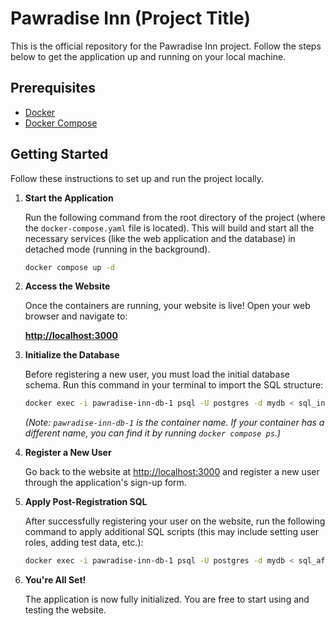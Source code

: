 # Pawradise Inn (Project Title)

This is the official repository for the Pawradise Inn project. Follow the steps below to get the application up and running on your local machine.

## Prerequisites

- [Docker](https://www.docker.com/get-started)
- [Docker Compose](https://docs.docker.com/compose/install/)

## Getting Started

Follow these instructions to set up and run the project locally.

1.  **Start the Application**

    Run the following command from the root directory of the project (where the `docker-compose.yaml` file is located). This will build and start all the necessary services (like the web application and the database) in detached mode (running in the background).

    ```bash
    docker compose up -d
    ```

2.  **Access the Website**

    Once the containers are running, your website is live! Open your web browser and navigate to:

    [**http://localhost:3000**](http://localhost:3000)

3.  **Initialize the Database**

    Before registering a new user, you must load the initial database schema. Run this command in your terminal to import the SQL structure:

    ```bash
    docker exec -i pawradise-inn-db-1 psql -U postgres -d mydb < sql_initial.sql
    ```
    *(Note: `pawradise-inn-db-1` is the container name. If your container has a different name, you can find it by running `docker compose ps`.)*

4.  **Register a New User**

    Go back to the website at [http://localhost:3000](http://localhost:3000) and register a new user through the application's sign-up form.

5.  **Apply Post-Registration SQL**

    After successfully registering your user on the website, run the following command to apply additional SQL scripts (this may include setting user roles, adding test data, etc.):

    ```bash
    docker exec -i pawradise-inn-db-1 psql -U postgres -d mydb < sql_after_register.sql
    ```

6.  **You're All Set!**

    The application is now fully initialized. You are free to start using and testing the website.